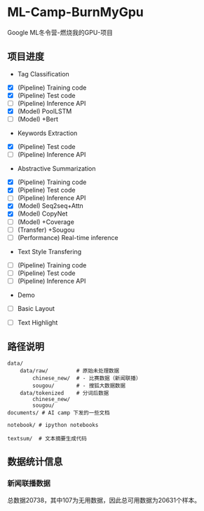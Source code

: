 # ML-Camp-BurnMyGpu
Google ML冬令营-燃烧我的GPU-项目

## 项目进度

* Tag Classification
- [x] (Pipeline) Training code
- [x] (Pipeline) Test code
- [ ] (Pipeline) Inference API
- [x] (Model) PoolLSTM
- [ ] (Model) +Bert

* Keywords Extraction
- [x] (Pipeline) Test code
- [ ] (Pipeline) Inference API

* Abstractive Summarization
- [x] (Pipeline) Training code
- [x] (Pipeline) Test code
- [ ] (Pipeline) Inference API
- [x] (Model) Seq2seq+Attn
- [x] (Model) CopyNet
- [ ] (Model) +Coverage
- [ ] (Transfer) +Sougou
- [ ] (Performance) Real-time inference

* Text Style Transfering
- [ ] (Pipeline) Training code
- [ ] (Pipeline) Test code
- [ ] (Pipeline) Inference API

* Demo
- [ ] Basic Layout
- [ ] Text Highlight


## 路径说明
```
data/
    data/raw/         # 原始未处理数据
        chinese_new/  # - 比赛数据（新闻联播）
        sougou/       # - 搜狐大数据数据
    data/tokenized    # 分词后数据
        chinese_new/
        sougou/
documents/ # AI camp 下发的一些文档

notebook/ # ipython notebooks

textsum/  # 文本摘要生成代码
```

## 数据统计信息
### 新闻联播数据
总数据20738，其中107为无用数据，因此总可用数据为20631个样本。